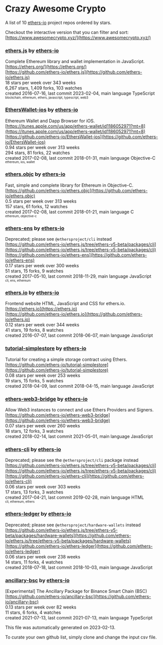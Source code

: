 # Crazy Awesome Crypto
A list of 10 [ethers-io](https://github.com/ethers-io) project repos ordered by stars.  

Checkout the interactive version that you can filter and sort: 
[https://www.awesomecrypto.xyz/](https://www.awesomecrypto.xyz/)  


### [ethers.js](https://github.com/ethers-io/ethers.js) by [ethers-io](https://github.com/ethers-io)  
Complete Ethereum library and wallet implementation in JavaScript.  
[https://ethers.org/](https://ethers.org/)  
[https://github.com/ethers-io/ethers.js](https://github.com/ethers-io/ethers.js)  
18 stars per week over 343 weeks  
6,267 stars, 1,409 forks, 103 watches  
created 2016-07-16, last commit 2023-02-04, main language TypeScript  
<sub><sup>blockchain, ethereum, ethers, javascript, typescript, web3</sup></sub>


### [EthersWallet-ios](https://github.com/ethers-io/EthersWallet-ios) by [ethers-io](https://github.com/ethers-io)  
Ethereum Wallet and Dapp Browser for iOS.  
[https://itunes.apple.com/us/app/ethers-wallet/id1186052971?mt=8](https://itunes.apple.com/us/app/ethers-wallet/id1186052971?mt=8)  
[https://github.com/ethers-io/EthersWallet-ios](https://github.com/ethers-io/EthersWallet-ios)  
0.94 stars per week over 313 weeks  
294 stars, 81 forks, 22 watches  
created 2017-02-08, last commit 2018-01-31, main language Objective-C  
<sub><sup>ethereum, ios, wallet</sup></sub>


### [ethers.objc](https://github.com/ethers-io/ethers.objc) by [ethers-io](https://github.com/ethers-io)  
Fast, simple and complete library for Ethereum in Objective-C.  
[https://github.com/ethers-io/ethers.objc](https://github.com/ethers-io/ethers.objc)  
0.5 stars per week over 313 weeks  
157 stars, 61 forks, 12 watches  
created 2017-02-08, last commit 2018-01-21, main language C  
<sub><sup>ethereum, objective-c</sup></sub>


### [ethers-ens](https://github.com/ethers-io/ethers-ens) by [ethers-io](https://github.com/ethers-io)  
Deprecated; please see `@ethersproject/cli` instead  
[https://github.com/ethers-io/ethers.js/tree/ethers-v5-beta/packages/cli](https://github.com/ethers-io/ethers.js/tree/ethers-v5-beta/packages/cli)  
[https://github.com/ethers-io/ethers-ens](https://github.com/ethers-io/ethers-ens)  
0.17 stars per week over 300 weeks  
51 stars, 15 forks, 9 watches  
created 2017-05-10, last commit 2018-11-29, main language JavaScript  
<sub><sup>cli, ens, ethereum</sup></sub>


### [ethers.io](https://github.com/ethers-io/ethers.io) by [ethers-io](https://github.com/ethers-io)  
Frontend website HTML, JavaScript and CSS for ethers.io.  
[https://ethers.io](https://ethers.io)  
[https://github.com/ethers-io/ethers.io](https://github.com/ethers-io/ethers.io)  
0.12 stars per week over 344 weeks  
41 stars, 19 forks, 8 watches  
created 2016-07-07, last commit 2018-06-07, main language JavaScript  


### [tutorial-simplestore](https://github.com/ethers-io/tutorial-simplestore) by [ethers-io](https://github.com/ethers-io)  
Tutorial for creating a simple storage contract using Ethers.  
[https://github.com/ethers-io/tutorial-simplestore](https://github.com/ethers-io/tutorial-simplestore)  
0.08 stars per week over 253 weeks  
19 stars, 15 forks, 5 watches  
created 2018-04-09, last commit 2018-04-15, main language JavaScript  


### [ethers-web3-bridge](https://github.com/ethers-io/ethers-web3-bridge) by [ethers-io](https://github.com/ethers-io)  
Allow Web3 instances to connect and use Ethers Providers and Signers.  
[https://github.com/ethers-io/ethers-web3-bridge](https://github.com/ethers-io/ethers-web3-bridge)  
0.07 stars per week over 260 weeks  
18 stars, 12 forks, 3 watches  
created 2018-02-14, last commit 2021-05-01, main language JavaScript  


### [ethers-cli](https://github.com/ethers-io/ethers-cli) by [ethers-io](https://github.com/ethers-io)  
Deprecated; please see the `@ethersproject/cli` package instead  
[https://github.com/ethers-io/ethers.js/tree/ethers-v5-beta/packages/cli](https://github.com/ethers-io/ethers.js/tree/ethers-v5-beta/packages/cli)  
[https://github.com/ethers-io/ethers-cli](https://github.com/ethers-io/ethers-cli)  
0.06 stars per week over 303 weeks  
17 stars, 13 forks, 3 watches  
created 2017-04-21, last commit 2019-02-28, main language HTML  
<sub><sup>cli, ethereum, ethers</sup></sub>


### [ethers-ledger](https://github.com/ethers-io/ethers-ledger) by [ethers-io](https://github.com/ethers-io)  
Deprecated; please see `@ethersproject/hardware-wallets` instead  
[https://github.com/ethers-io/ethers.js/tree/ethers-v5-beta/packages/hardware-wallets](https://github.com/ethers-io/ethers.js/tree/ethers-v5-beta/packages/hardware-wallets)  
[https://github.com/ethers-io/ethers-ledger](https://github.com/ethers-io/ethers-ledger)  
0.06 stars per week over 238 weeks  
14 stars, 11 forks, 4 watches  
created 2018-07-18, last commit 2018-10-03, main language JavaScript  


### [ancillary-bsc](https://github.com/ethers-io/ancillary-bsc) by [ethers-io](https://github.com/ethers-io)  
[Experimental] The Ancillary Package for Binance Smart Chain (BSC)  
[https://github.com/ethers-io/ancillary-bsc](https://github.com/ethers-io/ancillary-bsc)  
0.13 stars per week over 82 weeks  
11 stars, 6 forks, 4 watches  
created 2021-07-13, last commit 2021-07-13, main language TypeScript  


This file was automatically generated on 2023-02-13.  

To curate your own github list, simply clone and change the input csv file.  